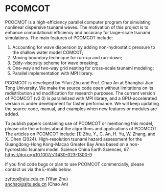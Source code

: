 # PCOMCOT
PCOCMOT is a high-efficiency parallel computer program for simulating nonlinear dispersive tsunami waves. 
The motivation of this project is to enhance computational efficiency and accuracy for large-scale tsunami simulations. 
The main features of PCOMCOT include:
1) Accounting for wave dispersion by adding non-hydrostatic pressure to the shallow water model COMCOT;
2) Moving boundary technique for run-up and run-down;
3) Eddy-viscosity scheme for wave breaking;
4) One-way and two-way grid nesting for cross-scale tsunami modeling;
5) Parallel implementation with MPI library.

PCOMCOT is developed by Yifan Zhu and Prof. Chao An at Shanghai Jiao Tong University. 
We make the source code open without limitations on its redistribution and modification for research purposes. 
The current version of PCOMCOT (v2.0) is parallelized with MPI library, and a GPU-accelerated version is under development for faster performance.
We will keep updating the source code, manual, and examples when new features or modules are added.

To publish papers containing use of PCOMCOT or mentioning this model, please cite the articles about the algorithms and applications of PCOMCOT.
The articles on PCOMCOT include:
[1] Zhu, Y., C. An, H. Yu, W. Zhang, and X. Chen (2024). High-resolution tsunami hazard assessment for the Guangdong-Hong Kong-Macao Greater Bay Area based on a non-hydrostatic tsunami model. Science China Earth Sciences, 67. https://doi.org/10.1007/s11430-023-1300-9


If you find code bugs or plan to use PCOMCOT commercially, please contact us via the E-mails below.

zyftop@sjtu.edu.cn (Yifan Zhu)    
anchao@sjtu.edu.cn (Chao An)
